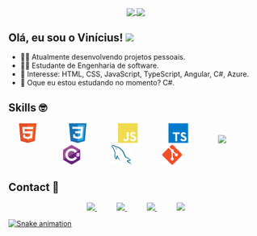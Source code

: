 <p align="center">
  <a href="https://github.com/vnribeiro">
    <img
      align="center"
      height="165"
      src="https://github-readme-stats.vercel.app/api?username=vnribeiro&show_icons=true&include_all_commits=true&count_private=true&custom_title=Github%20Status&theme=react"
    />
  </a>
  <a href="https://github.com/vnribeiro">
    <img
      align="center"
      src="https://github-readme-stats.vercel.app/api/top-langs/?username=vnribeiro&layout=compact&langs_count=8&theme=react"
    />
  </a>
</p>

## Olá, eu sou o Vinícius! <img src="https://raw.githubusercontent.com/iampavangandhi/iampavangandhi/master/gifs/Hi.gif" width="30px">
- 👨‍💻 Atualmente desenvolvendo projetos pessoais.
- 👨‍🎓 Estudante de Engenharia de software.
- 🎯 Interesse: HTML, CSS, JavaScript, TypeScript, Angular, C#, Azure.
- 📖 Oque eu estou estudando no momento? C#.

## Skills :nerd_face:
<p align="center">
    <img height="40" src="https://raw.githubusercontent.com/devicons/devicon/master/icons/html5/html5-original.svg">
    &nbsp;&nbsp;&nbsp;&nbsp;&nbsp;&nbsp;&nbsp;&nbsp;&nbsp;&nbsp;&nbsp;&nbsp;&nbsp;
    <img height="40" src="https://raw.githubusercontent.com/devicons/devicon/master/icons/css3/css3-original.svg">
    &nbsp;&nbsp;&nbsp;&nbsp;&nbsp;&nbsp;&nbsp;&nbsp;&nbsp;&nbsp;&nbsp;&nbsp;&nbsp;
    <img height="40" src="https://raw.githubusercontent.com/devicons/devicon/master/icons/javascript/javascript-plain.svg">
    &nbsp;&nbsp;&nbsp;&nbsp;&nbsp;&nbsp;&nbsp;&nbsp;&nbsp;&nbsp;&nbsp;&nbsp;&nbsp;
    <img height="40" src="https://raw.githubusercontent.com/devicons/devicon/master/icons/typescript/typescript-plain.svg">
    &nbsp;&nbsp;&nbsp;&nbsp;&nbsp;&nbsp;&nbsp;&nbsp;&nbsp;&nbsp;&nbsp;&nbsp;&nbsp;
    <img height="40" src="https://cdn.jsdelivr.net/gh/devicons/devicon/icons/angularjs/angularjs-original.svg">
    &nbsp;&nbsp;&nbsp;&nbsp;&nbsp;&nbsp;&nbsp;&nbsp;&nbsp;&nbsp;&nbsp;&nbsp;&nbsp;
    <img height="40" src="https://raw.githubusercontent.com/devicons/devicon/master/icons/csharp/csharp-original.svg">
    &nbsp;&nbsp;&nbsp;&nbsp;&nbsp;&nbsp;&nbsp;&nbsp;&nbsp;&nbsp;&nbsp;&nbsp;&nbsp;
    <img height="40" src="https://raw.githubusercontent.com/devicons/devicon/master/icons/mysql/mysql-original.svg">
    &nbsp;&nbsp;&nbsp;&nbsp;&nbsp;&nbsp;&nbsp;&nbsp;&nbsp;&nbsp;&nbsp;&nbsp;&nbsp;
    <img height="40" src="https://raw.githubusercontent.com/devicons/devicon/master/icons/git/git-original.svg">
    &nbsp;&nbsp;&nbsp;&nbsp;&nbsp;&nbsp;&nbsp;&nbsp;&nbsp;&nbsp;&nbsp;&nbsp;&nbsp;  
</p>

 ## Contact :iphone:

<p align="center">
    <a href="https://www.youtube.com/channel/UCwuK7rMjIBJESZ_Q79oApOw" target="_blank">
     <img src="https://img.shields.io/badge/YouTube-FF0000?style=for-the-badge&logo=youtube&logoColor=white" target="_blank">
    </a>
    &nbsp;&nbsp;&nbsp;&nbsp;&nbsp;&nbsp;&nbsp;&nbsp;&nbsp;
    <a href="https://www.instagram.com/_vnribeiro" target="_blank">
     <img src="https://img.shields.io/badge/Instagram-%23E4405F?style=for-the-badge&logo=instagram&logoColor=white" target="_blank">
    </a>
    &nbsp;&nbsp;&nbsp;&nbsp;&nbsp;&nbsp;&nbsp;&nbsp;&nbsp;
    <a href = "mailto:contato.vnribeiro@gmail.com">
     <img src="https://img.shields.io/badge/Gmail-D14836?style=for-the-badge&logo=gmail&logoColor=white" target="_blank">
    </a>
    &nbsp;&nbsp;&nbsp;&nbsp;&nbsp;&nbsp;&nbsp;&nbsp;&nbsp;
    <a href="https://www.linkedin.com/in/vnribeirolink" target="_blank">
     <img src="https://img.shields.io/badge/LinkedIn-%230077B5?style=for-the-badge&logo=linkedin&logoColor=white" target="_blank">
    </a>
 
 
 [![Snake animation](https://github.com/vnribeiro/vnribeiro/blob/output/github-contribution-grid-snake.svg)](https://github.com/vnribeiro)
 
 
</p>

  
 

